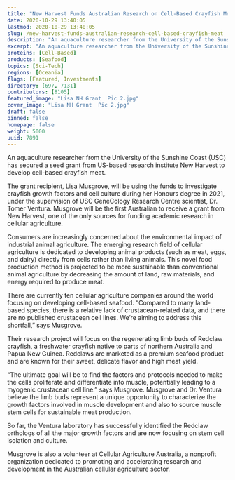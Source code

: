 ```yaml
---
title: "New Harvest Funds Australian Research on Cell-Based Crayfish Meat"
date: 2020-10-29 13:40:05
lastmod: 2020-10-29 13:40:05
slug: /new-harvest-funds-australian-research-cell-based-crayfish-meat
description: "An aquaculture researcher from the University of the Sunshine Coast (USC) has secured a seed grant from US-based research institute New Harvest to develop cell-based crayfish meat."
excerpt: "An aquaculture researcher from the University of the Sunshine Coast (USC) has secured a seed grant from US-based research institute New Harvest to develop cell-based crayfish meat."
proteins: [Cell-Based]
products: [Seafood]
topics: [Sci-Tech]
regions: [Oceania]
flags: [Featured, Investments]
directory: [697, 7131]
contributors: [8105]
featured_image: "Lisa NH Grant  Pic 2.jpg"
cover_image: "Lisa NH Grant  Pic 2.jpg"
draft: false
pinned: false
homepage: false
weight: 5000
uuid: 7891
---
```

<p>An aquaculture researcher from the University of the Sunshine Coast (USC) has secured a seed grant from US-based research institute New Harvest to develop cell-based crayfish meat.</p>
<p>The grant recipient, Lisa Musgrove, will be using the funds to investigate crayfish growth factors and cell culture during her Honours degree in 2021, under the supervision of USC GeneCology Research Centre scientist, Dr. Tomer Ventura. Musgrove will be the first Australian to receive a grant from New Harvest, one of the only sources for funding academic research in cellular agriculture.</p>
<p>Consumers are increasingly concerned about the environmental impact of industrial animal agriculture. The emerging research field of cellular agriculture is dedicated to developing animal products (such as meat, eggs, and dairy) directly from cells rather than living animals. This novel food production method is projected to be more sustainable than conventional animal agriculture by decreasing the amount of land, raw materials, and energy required to produce meat.</p>
<p>There are currently ten cellular agriculture companies around the world focusing on developing cell-based seafood. “Compared to many land-based species, there is a relative lack of crustacean-related data, and there are no published crustacean cell lines. We’re aiming to address this shortfall,” says Musgrove.</p>
<p>Their research project will focus on the regenerating limb buds of Redclaw crayfish, a freshwater crayfish native to parts of northern Australia and Papua New Guinea. Redclaws are marketed as a premium seafood product and are known for their sweet, delicate flavor and high meat yield.</p>
<p>“The ultimate goal will be to find the factors and protocols needed to make the cells proliferate and differentiate into muscle, potentially leading to a myogenic crustacean cell line.” says Musgrove. Musgrove and Dr. Ventura believe the limb buds represent a unique opportunity to characterize the growth factors involved in muscle development and also to source muscle stem cells for sustainable meat production.</p>
<p>So far, the Ventura laboratory has successfully identified the Redclaw orthologs of all the major growth factors and are now focusing on stem cell isolation and culture.</p>
<p>Musgrove is also a volunteer at Cellular Agriculture Australia, a nonprofit organization dedicated to promoting and accelerating research and development in the Australian cellular agriculture sector.</p>
